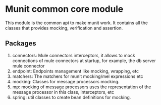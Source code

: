 Munit common core module
=========================

This module is the common api to make munit work. It contains all the classes that provides mocking, verification and assertion.

Packages
--------

1) connectors: Mule connectors interceptors, it allows to mock connections of mule connectors at startup, for example,
the db server mule connector
2) endpoint: Endpoints management like mocking, wrapping, etc
3) matchers: The matchers for munit mocking/mel expressions etc
4) mocking: Classes for message processors mocking.
5) mp: mocking of message processors uses the representation of the message processor in this class, interceptors, etc
6) spring: util classes to create bean definitions for mocking.

